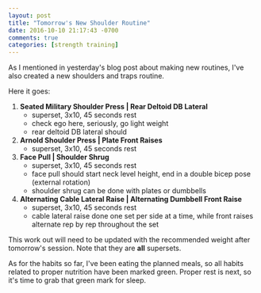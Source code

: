 ```yaml
---
layout: post
title: "Tomorrow's New Shoulder Routine"
date: 2016-10-10 21:17:43 -0700
comments: true
categories: [strength training]
---
```


As I mentioned in yesterday's blog post about making new routines, I've also created a new shoulders and traps routine.

Here it goes:

1. **Seated Military Shoulder Press | Rear Deltoid DB Lateral**
    - superset, 3x10, 45 seconds rest
    - check ego here, seriously, go light weight
    - rear deltoid DB lateral should
2. **Arnold Shoulder Press | Plate Front Raises**
    - superset, 3x10, 45 seconds rest
3. **Face Pull | Shoulder Shrug**
    - superset, 3x10, 45 seconds rest
    - face pull should start neck level height, end in a double bicep pose (external rotation)
    - shoulder shrug can be done with plates or dumbbells
4. **Alternating Cable Lateral Raise | Alternating Dumbbell Front Raise**
    - superset, 3x10, 45 seconds rest
    - cable lateral raise done one set per side at a time, while front raises alternate rep by rep throughout the set

  This work out will need to be updated with the recommended weight after tomorrow's session. Note that they are **all** supersets.

  As for the habits so far, I've been eating the planned meals, so all habits related to proper nutrition have been marked green. Proper rest is next, so it's time to grab that green mark for sleep.
